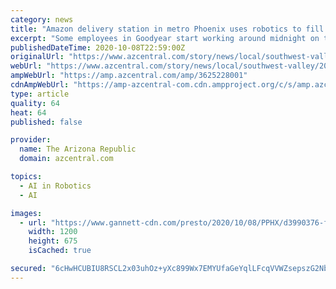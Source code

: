 ```yaml
---
category: news
title: "Amazon delivery station in metro Phoenix uses robotics to fill orders. More are on the way"
excerpt: "Some employees in Goodyear start working around midnight on the building's second story to prep packages for the early morning delivery drivers. They set each package on a small blue robot with four wheels. The robot uses AI to drive itself around the ..."
publishedDateTime: 2020-10-08T22:59:00Z
originalUrl: "https://www.azcentral.com/story/news/local/southwest-valley/2020/10/08/amazon-facility-metro-phoenix-uses-robotics-more-way/3625228001/"
webUrl: "https://www.azcentral.com/story/news/local/southwest-valley/2020/10/08/amazon-facility-metro-phoenix-uses-robotics-more-way/3625228001/"
ampWebUrl: "https://amp.azcentral.com/amp/3625228001"
cdnAmpWebUrl: "https://amp-azcentral-com.cdn.ampproject.org/c/s/amp.azcentral.com/amp/3625228001"
type: article
quality: 64
heat: 64
published: false

provider:
  name: The Arizona Republic
  domain: azcentral.com

topics:
  - AI in Robotics
  - AI

images:
  - url: "https://www.gannett-cdn.com/presto/2020/10/08/PPHX/d3990376-f71b-40ca-ad50-d8062fe0f9a4-20201008_Amazon_Robotics_facility_085_.JPG?auto=webp&crop=999,562,x0,y0&format=pjpg&width=1200"
    width: 1200
    height: 675
    isCached: true

secured: "6cHwHCUBIU8RSCL2x03uhOz+yXc899Wx7EMYUfaGeYqlLFcqVVWZsepszG2NbmCMN2r+jXBJC99ghIFxrqOvYFerP0SEgk9M4qiLuTSaBbU1w1vXKOOEFjZuDfVxZWTgbIjXBdwj2WFZj0CadmP8RxAUjCRVBxPgnrBbJH2DrYqjKHcTXX86Zu8rzQdoJl6p8jevUsCISfRCbkSYbKjhPY4RdByGId3VgVf6yjqpNnZFowv15m/fCNNdvIhWPmyZAJO1s9GLFK/naXpHA2fg5UCMHao8O2G00PKLfwfBlMRL5OZpy9jIipkDBpPwcmI0x3LhIuTjvfU5lnkeS/EWxo2ZhlnHe/JARMMBlvZTkl0=;l9PvVjReUCLCZPrhEi8NZw=="
---
```


